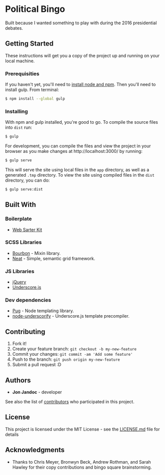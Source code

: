 # Political Bingo

Built because I wanted something to play with during the 2016 presidential debates.

## Getting Started

These instructions will get you a copy of the project up and running on your local machine.

### Prerequisities

If you haven't yet, you'll need to [install node and npm](https://nodejs.org/en/download/). Then you'll need to install gulp. From terminal:

```sh
$ npm install --global gulp
```

### Installing

With npm and gulp installed, you're good to go. To compile the source files into `dist` run:

```sh
$ gulp
```

For development, you can compile the files and view the project in your browser as you make changes at http://localhost:3000/ by running:

```sh
$ gulp serve
```

This will serve the site using local files in the `app` directory, as well as a generated `.tmp` directory. To view the site using compiled files in the `dist` directory, you can do:

```sh
$ gulp serve:dist
```

## Built With

### Boilerplate
- [Web Sarter Kit](https://developers.google.com/web/tools/starter-kit/)

### SCSS Libraries
- [Bourbon](https://bourbon.io/) - Mixin library.
- [Neat](https://neat.bourbon.io/) - Simple, semantic grid framework.

### JS Libraries
- [jQuery](https://jquery.com/)
- [Underscore.js](http://underscorejs.org/)

### Dev dependencies
- [Pug](https://pugjs.org/) - Node templating library.
- [node-underscorify](https://www.npmjs.com/package/node-underscorify) - Underscore.js template precompiler.

## Contributing

1. Fork it!
2. Create your feature branch: `git checkout -b my-new-feature`
3. Commit your changes: `git commit -am 'Add some feature'`
4. Push to the branch: `git push origin my-new-feature`
5. Submit a pull request :D


## Authors

* **Jon Jandoc** - developer

See also the list of [contributors](https://github.com/jjandoc/debate-bingo/contributors) who participated in this project.

## License

This project is licensed under the MIT License - see the [LICENSE.md](LICENSE.md) file for details

## Acknowledgments

* Thanks to Chris Meyer, Bronwyn Beck, Andrew Rothman, and Sarah Hawley for their copy contributions and bingo square brainstorming.
